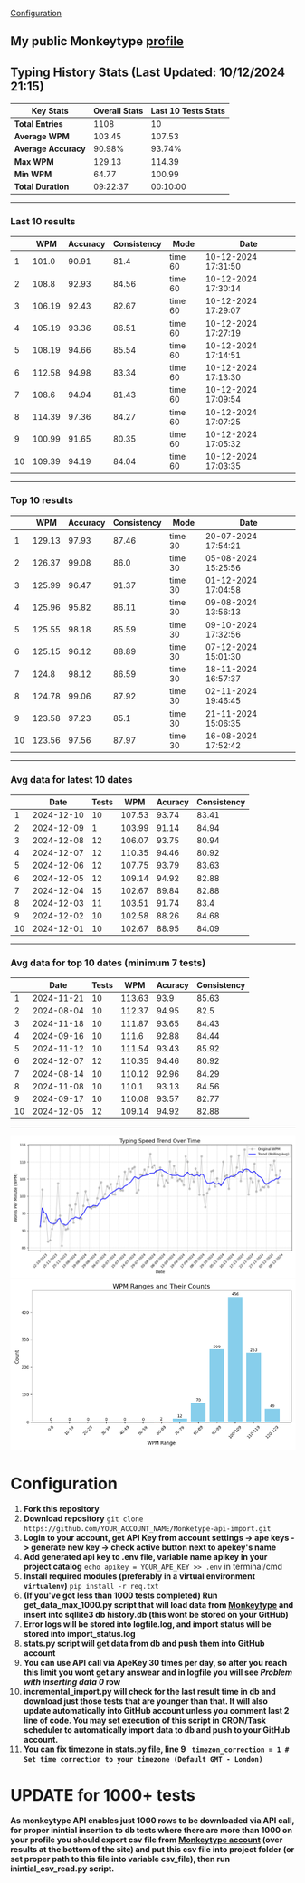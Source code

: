 
[Configuration](#configuration)
## My public Monkeytype [profile](https://monkeytype.com/profile/zp14)


        
## Typing History Stats (Last Updated: 10/12/2024 21:15)

| **Key Stats**               | **Overall Stats**       | **Last 10 Tests Stats**  |
|--------------------------|-------------------------|--------------------------|
| **Total Entries**        | 1108           | 10                       |
| **Average WPM**          | 103.45           | 107.53    |
| **Average Accuracy**     | 90.98%          | 93.74%   |
| **Max WPM**              | 129.13               | 114.39        |
| **Min WPM**              | 64.77               | 100.99                        |
| **Total Duration**       | 09:22:37        | 00:10:00                        |


---

### Last 10 results

| | WPM | Accuracy | Consistency | Mode | Date |
| --- | --- | -------- | ----------- | ---- | --------- |
| 1 | 101.0 | 90.91 | 81.4 | time 60 | 10-12-2024 17:31:50 |
| 2 | 108.8 | 92.93 | 84.56 | time 60 | 10-12-2024 17:30:14 |
| 3 | 106.19 | 92.43 | 82.67 | time 60 | 10-12-2024 17:29:07 |
| 4 | 105.19 | 93.36 | 86.51 | time 60 | 10-12-2024 17:27:19 |
| 5 | 108.19 | 94.66 | 85.54 | time 60 | 10-12-2024 17:14:51 |
| 6 | 112.58 | 94.98 | 83.34 | time 60 | 10-12-2024 17:13:30 |
| 7 | 108.6 | 94.94 | 81.43 | time 60 | 10-12-2024 17:09:54 |
| 8 | 114.39 | 97.36 | 84.27 | time 60 | 10-12-2024 17:07:25 |
| 9 | 100.99 | 91.65 | 80.35 | time 60 | 10-12-2024 17:05:32 |
| 10 | 109.39 | 94.19 | 84.04 | time 60 | 10-12-2024 17:03:35 |


 --- 

### Top 10 results

| | WPM | Accuracy | Consistency | Mode | Date |
| --- | --- | -------- | ----------- | ---- | --------- |
| 1 | 129.13 | 97.93 | 87.46 | time 30 | 20-07-2024 17:54:21 |
| 2 | 126.37 | 99.08 | 86.0 | time 30 | 05-08-2024 15:25:56 |
| 3 | 125.99 | 96.47 | 91.37 | time 30 | 01-12-2024 17:04:58 |
| 4 | 125.96 | 95.82 | 86.11 | time 30 | 09-08-2024 13:56:13 |
| 5 | 125.55 | 98.18 | 85.59 | time 30 | 09-10-2024 17:32:56 |
| 6 | 125.15 | 96.12 | 88.89 | time 30 | 07-12-2024 15:01:30 |
| 7 | 124.8 | 98.12 | 86.59 | time 30 | 18-11-2024 16:57:37 |
| 8 | 124.78 | 99.06 | 87.92 | time 30 | 02-11-2024 19:46:45 |
| 9 | 123.58 | 97.23 | 85.1 | time 30 | 21-11-2024 15:06:35 |
| 10 | 123.56 | 97.56 | 87.97 | time 30 | 16-08-2024 17:52:42 |


 --- 

### Avg data for latest 10 dates

| | Date | Tests | WPM | Acuracy | Consistency |
| --- | --- | -------- | ----------- | ---- | --------- |
| 1 | 2024-12-10 | 10 | 107.53 | 93.74 | 83.41 |
| 2 | 2024-12-09 | 1 | 103.99 | 91.14 | 84.94 |
| 3 | 2024-12-08 | 12 | 106.07 | 93.75 | 80.94 |
| 4 | 2024-12-07 | 12 | 110.35 | 94.46 | 80.92 |
| 5 | 2024-12-06 | 12 | 107.75 | 93.79 | 83.63 |
| 6 | 2024-12-05 | 12 | 109.14 | 94.92 | 82.88 |
| 7 | 2024-12-04 | 15 | 102.67 | 89.84 | 82.88 |
| 8 | 2024-12-03 | 11 | 103.51 | 91.74 | 83.4 |
| 9 | 2024-12-02 | 10 | 102.58 | 88.26 | 84.68 |
| 10 | 2024-12-01 | 10 | 102.67 | 88.95 | 84.09 |


 --- 

### Avg data for top 10 dates (minimum 7 tests)

| | Date | Tests | WPM | Acuracy | Consistency |
| --- | --- | -------- | ----------- | ---- | --------- |
| 1 | 2024-11-21 | 10 | 113.63 | 93.9 | 85.63 |
| 2 | 2024-08-04 | 10 | 112.37 | 94.95 | 82.5 |
| 3 | 2024-11-18 | 10 | 111.87 | 93.65 | 84.43 |
| 4 | 2024-09-16 | 10 | 111.6 | 92.88 | 84.44 |
| 5 | 2024-11-12 | 10 | 111.54 | 93.43 | 85.92 |
| 6 | 2024-12-07 | 12 | 110.35 | 94.46 | 80.92 |
| 7 | 2024-08-14 | 10 | 110.12 | 92.96 | 84.29 |
| 8 | 2024-11-08 | 10 | 110.1 | 93.13 | 84.56 |
| 9 | 2024-09-17 | 10 | 110.08 | 93.57 | 82.77 |
| 10 | 2024-12-05 | 12 | 109.14 | 94.92 | 82.88 |


 --- 


        
![speed trend](typing_speed_trend.png)
![counted chart](count_tests.png)
# Configuration
1. **Fork this repository** 
2. **Download repository** `git clone https://github.com/YOUR_ACCOUNT_NAME/Monketype-api-import.git`
3. **Login to your account, get API Key from account settings -> ape keys -> generate new key -> check active button next to apekey's name**
4. **Add generated api key to .env file, variable name apikey in your project catalog**  `echo apikey = YOUR_APE_KEY >> .env` in terminal/cmd
5. **Install required modules (preferably in a virtual environment `virtualenv`)** `pip install -r req.txt`
6. **(If you've got less than 1000 tests completed) Run get_data_max_1000.py script that will load data from [Monkeytype](https://monkeytype.com/) and insert into sqllite3 db history.db (this wont be stored on your GitHub)**
7. **Error logs will be stored into logfile.log, and import status will be stored into import_status.log**
8. **stats.py script will get data from db and push them into GitHub account**
9. **You can use API call via ApeKey 30 times per day, so after you reach this limit you wont get any answear and in logfile you will see *Problem with inserting data 0* row**
10. **incremental_import.py will check for the last result time in db and download just those tests that are younger than that. It will also update automatically into GitHub account unless you comment last 2 line of code. You may set execution of this script in CRON/Task scheduler to automatically import data to db and push to your GitHub account.**
11. **You can fix timezone in stats.py file, line 9 ` timezon_correction = 1 # Set time correction to your timezone (Default GMT - London)`**
# UPDATE for 1000+ tests
    
**As monkeytype API enables just 1000 rows to be downloaded via API call, for proper inintial insertion to db tests where there are more than 1000 on your profile
you should export csv file from [Monkeytype account](https://monkeytype.com/account) (over results at the bottom of the site)
and put this csv file into project folder (or set proper path to this file into variable csv_file), then run inintial_csv_read.py script.**
    